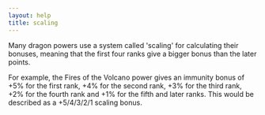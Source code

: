 ```yaml
---
layout: help
title: scaling
---
```


Many dragon powers use a system called 'scaling' for calculating their bonuses,
meaning that the first four ranks give a bigger bonus than the later points.

For example, the Fires of the Volcano power gives an immunity bonus of +5% for 
the first rank, +4% for the second rank, +3% for the third rank, +2% for the 
fourth rank and +1% for the fifth and later ranks.  This would be described as 
a +5/4/3/2/1 scaling bonus.
